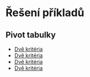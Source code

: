 # Řešení příkladů

## Pivot tabulky

- [Dvě kritéria](pivot/dve_kriteria/reseni.ipynb)
- [Dvě kritéria](pivot/dve_kriteria/reseni.ipynb)
- [Dvě kritéria](pivot/booking/reseni.ipynb)
- [Dvě kritéria](pivot/doprava/reseni.ipynb)
